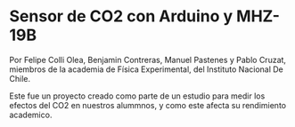 # Sensor de CO2 con Arduino y MHZ-19B

Por Felipe Colli Olea, Benjamin Contreras, Manuel Pastenes y Pablo Cruzat, miembros de la academia de Física Experimental, del Instituto Nacional De Chile.

Este fue un proyecto creado como parte de un estudio para medir los efectos del CO2 en nuestros alummnos, y como este afecta su rendimiento academico.
